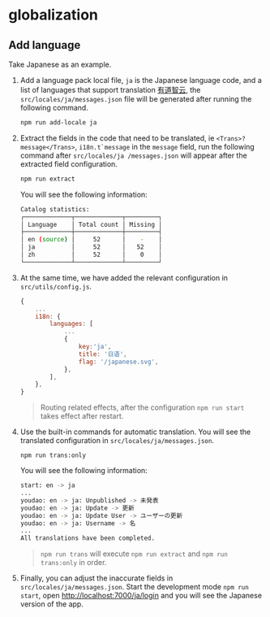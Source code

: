 # globalization

## Add language

Take Japanese as an example.

1. Add a language pack local file, `ja` is the Japanese language code, and a list of languages ​​that support translation [有道智云](http://ai.youdao.com/docs/doc-trans-api.s#p05), the `src/locales/ja/messages.json` file will be generated after running the following command.

   ```bash 
   npm run add-locale ja
   ```

2. Extract the fields in the code that need to be translated, ie `<Trans>?message</Trans>`, `` i18n.t`message `` in the `message` field, run the following command after `src/locales/ja /messages.json` will appear after the extracted field configuration.

   ```bash 
   npm run extract
   ```

   You will see the following information:

   ```bash
   Catalog statistics:
   ┌─────────────┬─────────────┬─────────┐
   │ Language    │ Total count │ Missing │
   ├─────────────┼─────────────┼─────────┤
   │ en (source) │     52      │    -    │
   │ ja          │     52      │   52    │
   │ zh          │     52      │    0    │
   └─────────────┴─────────────┴─────────┘
   ```

3. At the same time, we have added the relevant configuration in `src/utils/config.js`.

   ```javascript
   {
       ...
       i18n: {
           languages: [
               ...
               {
                   key:'ja',
                   title: '日语',
                   flag: '/japanese.svg',
               },
           ],
       },
   }
   ```

   > Routing related effects, after the configuration `npm run start` takes effect after restart.

4. Use the built-in commands for automatic translation. You will see the translated configuration in `src/locales/ja/messages.json`.

   ```bash
   npm run trans:only
   ```

   You will see the following information:

   ```bash
   start: en -> ja
   ...
   youdao: en -> ja: Unpublished -> 未発表
   youdao: en -> ja: Update -> 更新
   youdao: en -> ja: Update User -> ユーザーの更新
   youdao: en -> ja: Username -> 名
   ...
   All translations have been completed.
   ```

   > `npm run trans` will execute `npm run extract` and `npm run trans:only` in order.

5. Finally, you can adjust the inaccurate fields in `src/locales/ja/messages.json`. Start the development mode `npm run start`, open [http://localhost:7000/ja/login](http://localhost:7000/ja/login) and you will see the Japanese version of the app.
